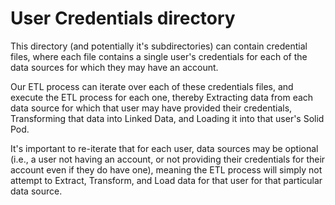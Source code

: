 # User Credentials directory

This directory (and potentially it's subdirectories) can contain credential
files, where each file contains a single user's credentials for each of the data
sources for which they may have an account.

Our ETL process can iterate over each of these credentials files, and execute
the ETL process for each one, thereby Extracting data from each data source for
which that user may have provided their credentials, Transforming that data into
Linked Data, and Loading it into that user's Solid Pod.

It's important to re-iterate that for each user, data sources may be optional
(i.e., a user not having an account, or not providing their credentials for
their account even if they do have one), meaning the ETL process will simply not
attempt to Extract, Transform, and Load data for that user for that particular
data source.